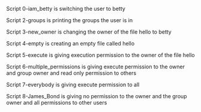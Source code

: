 Script 0-iam_betty is switching the user to betty

Script 2-groups is printing the groups the user is in

Script 3-new_owner is changing the owner of the file hello to betty

Script 4-empty is creating an empty file called hello

Script 5-execute is giving execution permission to the owner of the file hello

Script 6-multiple_permissions is giving execute permission to the owner and group owner and read only permission to others

Script 7-everybody is giving execute permission to all

Script 8-James_Bond is giving no permission to the owner and the group owner and all permissions to other users
